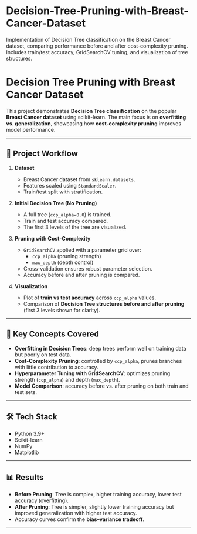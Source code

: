 # Decision-Tree-Pruning-with-Breast-Cancer-Dataset
Implementation of Decision Tree classification on the Breast Cancer dataset, comparing performance before and after cost-complexity pruning. Includes train/test accuracy, GridSearchCV tuning, and visualization of tree structures.

# Decision Tree Pruning with Breast Cancer Dataset

This project demonstrates **Decision Tree classification** on the popular **Breast Cancer dataset** using scikit-learn. The main focus is on **overfitting vs. generalization**, showcasing how **cost-complexity pruning** improves model performance.

---

## 📌 Project Workflow

1. **Dataset**
   - Breast Cancer dataset from `sklearn.datasets`.
   - Features scaled using `StandardScaler`.
   - Train/test split with stratification.

2. **Initial Decision Tree (No Pruning)**
   - A full tree (`ccp_alpha=0.0`) is trained.
   - Train and test accuracy compared.
   - The first 3 levels of the tree are visualized.

3. **Pruning with Cost-Complexity**
   - `GridSearchCV` applied with a parameter grid over:
     - `ccp_alpha` (pruning strength)
     - `max_depth` (depth control)
   - Cross-validation ensures robust parameter selection.
   - Accuracy before and after pruning is compared.

4. **Visualization**
   - Plot of **train vs test accuracy** across `ccp_alpha` values.
   - Comparison of **Decision Tree structures before and after pruning** (first 3 levels shown for clarity).

---

## 🔑 Key Concepts Covered
- **Overfitting in Decision Trees**: deep trees perform well on training data but poorly on test data.
- **Cost-Complexity Pruning**: controlled by `ccp_alpha`, prunes branches with little contribution to accuracy.
- **Hyperparameter Tuning with GridSearchCV**: optimizes pruning strength (`ccp_alpha`) and depth (`max_depth`).
- **Model Comparison**: accuracy before vs. after pruning on both train and test sets.

---

## 🛠️ Tech Stack
- Python 3.9+
- Scikit-learn
- NumPy
- Matplotlib

---

## 📊 Results
- **Before Pruning**: Tree is complex, higher training accuracy, lower test accuracy (overfitting).  
- **After Pruning**: Tree is simpler, slightly lower training accuracy but improved generalization with higher test accuracy.  
- Accuracy curves confirm the **bias–variance tradeoff**.  

---

